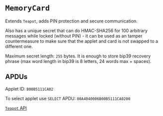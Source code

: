 # `MemoryCard`

Extends `Teapot`, adds PIN protection and secure communication.

Also has a unique secret that can do HMAC-SHA256 for 100 arbitrary messages while locked (without PIN) - it can be used as an tamper countermeasure to make sure that the applet and card is not swapped to a different one.

Maximum secret length: `255` bytes. It is enough to store bip39 recovery phrase (max word length in bip39 is 8 letters, 24 words max + spaces).

## APDUs

Applet ID: `B00B5111CA02`

To select applet use `SELECT` APDU: `00A4040006B00B5111CA0200`

[`Teapot` API](./Teapot.md#apdus)
